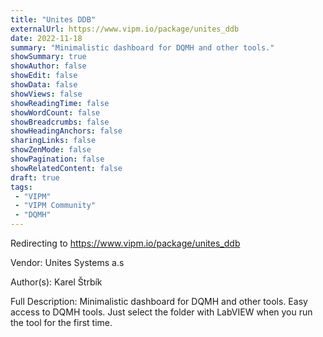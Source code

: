 ```yaml
---
title: "Unites DDB"
externalUrl: https://www.vipm.io/package/unites_ddb
date: 2022-11-18
summary: "Minimalistic dashboard for DQMH and other tools."
showSummary: true
showAuthor: false
showEdit: false
showData: false
showViews: false
showReadingTime: false
showWordCount: false
showBreadcrumbs: false
showHeadingAnchors: false
sharingLinks: false
showZenMode: false
showPagination: false
showRelatedContent: false
draft: true
tags:
 - "VIPM"
 - "VIPM Community"
 - "DQMH"
---
```


Redirecting to https://www.vipm.io/package/unites_ddb

Vendor: Unites Systems a.s

Author(s): Karel Štrbík
 
Full Description:
Minimalistic dashboard for DQMH and other tools. Easy access to DQMH tools. Just select the folder with LabVIEW when you run the tool for the first time.